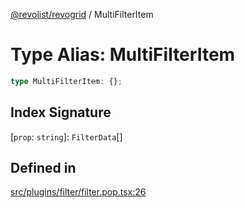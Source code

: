 [@revolist/revogrid](README.md) / MultiFilterItem

# Type Alias: MultiFilterItem

```ts
type MultiFilterItem: {};
```

## Index Signature

 \[`prop`: `string`\]: `FilterData`[]

## Defined in

[src/plugins/filter/filter.pop.tsx:26](https://github.com/revolist/revogrid/blob/645c5b44e05a187c8aab0cf802e5a080c331a78f/src/plugins/filter/filter.pop.tsx#L26)
